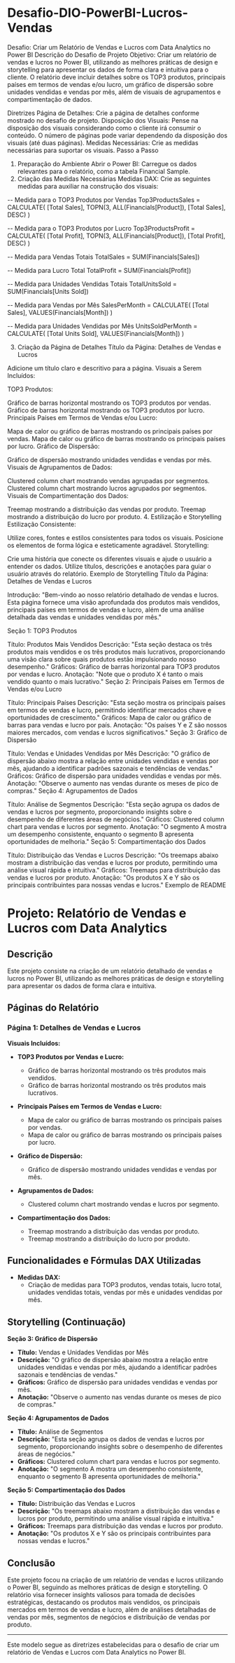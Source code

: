 # Desafio-DIO-PowerBI-Lucros-Vendas

Desafio: Criar um Relatório de Vendas e Lucros com Data Analytics no Power BI
Descrição do Desafio de Projeto
Objetivo:
Criar um relatório de vendas e lucros no Power BI, utilizando as melhores práticas de design e storytelling para apresentar os dados de forma clara e intuitiva para o cliente. O relatório deve incluir detalhes sobre os TOP3 produtos, principais países em termos de vendas e/ou lucro, um gráfico de dispersão sobre unidades vendidas e vendas por mês, além de visuais de agrupamentos e compartimentação de dados.

Diretrizes
Página de Detalhes:
Crie a página de detalhes conforme mostrado no desafio de projeto.
Disposição dos Visuais:
Pense na disposição dos visuais considerando como o cliente irá consumir o conteúdo.
O número de páginas pode variar dependendo da disposição dos visuais (até duas páginas).
Medidas Necessárias:
Crie as medidas necessárias para suportar os visuais.
Passo a Passo
1. Preparação do Ambiente
Abrir o Power BI:
Carregue os dados relevantes para o relatório, como a tabela Financial Sample.
2. Criação das Medidas Necessárias
Medidas DAX:
Crie as seguintes medidas para auxiliar na construção dos visuais:

-- Medida para o TOP3 Produtos por Vendas
Top3ProductsSales = 
CALCULATE(
    [Total Sales],
    TOPN(3, ALL(Financials[Product]), [Total Sales], DESC)
)

-- Medida para o TOP3 Produtos por Lucro
Top3ProductsProfit = 
CALCULATE(
    [Total Profit],
    TOPN(3, ALL(Financials[Product]), [Total Profit], DESC)
)

-- Medida para Vendas Totais
TotalSales = SUM(Financials[Sales])

-- Medida para Lucro Total
TotalProfit = SUM(Financials[Profit])

-- Medida para Unidades Vendidas Totais
TotalUnitsSold = SUM(Financials[Units Sold])

-- Medida para Vendas por Mês
SalesPerMonth = 
CALCULATE(
    [Total Sales],
    VALUES(Financials[Month])
)

-- Medida para Unidades Vendidas por Mês
UnitsSoldPerMonth = 
CALCULATE(
    [Total Units Sold],
    VALUES(Financials[Month])
)


3. Criação da Página de Detalhes
Título da Página: Detalhes de Vendas e Lucros

Adicione um título claro e descritivo para a página.
Visuais a Serem Incluídos:

TOP3 Produtos:

Gráfico de barras horizontal mostrando os TOP3 produtos por vendas.
Gráfico de barras horizontal mostrando os TOP3 produtos por lucro.
Principais Países em Termos de Vendas e/ou Lucro:

Mapa de calor ou gráfico de barras mostrando os principais países por vendas.
Mapa de calor ou gráfico de barras mostrando os principais países por lucro.
Gráfico de Dispersão:

Gráfico de dispersão mostrando unidades vendidas e vendas por mês.
Visuais de Agrupamentos de Dados:

Clustered column chart mostrando vendas agrupadas por segmentos.
Clustered column chart mostrando lucros agrupados por segmentos.
Visuais de Compartimentação dos Dados:

Treemap mostrando a distribuição das vendas por produto.
Treemap mostrando a distribuição do lucro por produto.
4. Estilização e Storytelling
Estilização Consistente:

Utilize cores, fontes e estilos consistentes para todos os visuais.
Posicione os elementos de forma lógica e esteticamente agradável.
Storytelling:

Crie uma história que conecte os diferentes visuais e ajude o usuário a entender os dados.
Utilize títulos, descrições e anotações para guiar o usuário através do relatório.
Exemplo de Storytelling
Título da Página: Detalhes de Vendas e Lucros

Introdução:
"Bem-vindo ao nosso relatório detalhado de vendas e lucros. Esta página fornece uma visão aprofundada dos produtos mais vendidos, principais países em termos de vendas e lucro, além de uma análise detalhada das vendas e unidades vendidas por mês."

Seção 1: TOP3 Produtos

Título: Produtos Mais Vendidos
Descrição: "Esta seção destaca os três produtos mais vendidos e os três produtos mais lucrativos, proporcionando uma visão clara sobre quais produtos estão impulsionando nosso desempenho."
Gráficos: Gráfico de barras horizontal para TOP3 produtos por vendas e lucro.
Anotação: "Note que o produto X é tanto o mais vendido quanto o mais lucrativo."
Seção 2: Principais Países em Termos de Vendas e/ou Lucro

Título: Principais Países
Descrição: "Esta seção mostra os principais países em termos de vendas e lucro, permitindo identificar mercados chave e oportunidades de crescimento."
Gráficos: Mapa de calor ou gráfico de barras para vendas e lucro por país.
Anotação: "Os países Y e Z são nossos maiores mercados, com vendas e lucros significativos."
Seção 3: Gráfico de Dispersão

Título: Vendas e Unidades Vendidas por Mês
Descrição: "O gráfico de dispersão abaixo mostra a relação entre unidades vendidas e vendas por mês, ajudando a identificar padrões sazonais e tendências de vendas."
Gráficos: Gráfico de dispersão para unidades vendidas e vendas por mês.
Anotação: "Observe o aumento nas vendas durante os meses de pico de compras."
Seção 4: Agrupamentos de Dados

Título: Análise de Segmentos
Descrição: "Esta seção agrupa os dados de vendas e lucros por segmento, proporcionando insights sobre o desempenho de diferentes áreas de negócios."
Gráficos: Clustered column chart para vendas e lucros por segmento.
Anotação: "O segmento A mostra um desempenho consistente, enquanto o segmento B apresenta oportunidades de melhoria."
Seção 5: Compartimentação dos Dados

Título: Distribuição das Vendas e Lucros
Descrição: "Os treemaps abaixo mostram a distribuição das vendas e lucros por produto, permitindo uma análise visual rápida e intuitiva."
Gráficos: Treemaps para distribuição das vendas e lucros por produto.
Anotação: "Os produtos X e Y são os principais contribuintes para nossas vendas e lucros."
Exemplo de README

# Projeto: Relatório de Vendas e Lucros com Data Analytics

## Descrição

Este projeto consiste na criação de um relatório detalhado de vendas e lucros no Power BI, utilizando as melhores práticas de design e storytelling para apresentar os dados de forma clara e intuitiva.

## Páginas do Relatório

### Página 1: Detalhes de Vendas e Lucros

**Visuais Incluídos:**
- **TOP3 Produtos por Vendas e Lucro:**
  - Gráfico de barras horizontal mostrando os três produtos mais vendidos.
  - Gráfico de barras horizontal mostrando os três produtos mais lucrativos.

- **Principais Países em Termos de Vendas e Lucro:**
  - Mapa de calor ou gráfico de barras mostrando os principais países por vendas.
  - Mapa de calor ou gráfico de barras mostrando os principais países por lucro.

- **Gráfico de Dispersão:**
  - Gráfico de dispersão mostrando unidades vendidas e vendas por mês.

- **Agrupamentos de Dados:**
  - Clustered column chart mostrando vendas e lucros por segmento.

- **Compartimentação dos Dados:**
  - Treemap mostrando a distribuição das vendas por produto.
  - Treemap mostrando a distribuição do lucro por produto.

## Funcionalidades e Fórmulas DAX Utilizadas

- **Medidas DAX:**
  - Criação de medidas para TOP3 produtos, vendas totais, lucro total, unidades vendidas totais, vendas por mês e unidades vendidas por mês.

## Storytelling (Continuação)

**Seção 3: Gráfico de Dispersão**
- **Título:** Vendas e Unidades Vendidas por Mês
- **Descrição:** "O gráfico de dispersão abaixo mostra a relação entre unidades vendidas e vendas por mês, ajudando a identificar padrões sazonais e tendências de vendas."
- **Gráficos:** Gráfico de dispersão para unidades vendidas e vendas por mês.
- **Anotação:** "Observe o aumento nas vendas durante os meses de pico de compras."

**Seção 4: Agrupamentos de Dados**
- **Título:** Análise de Segmentos
- **Descrição:** "Esta seção agrupa os dados de vendas e lucros por segmento, proporcionando insights sobre o desempenho de diferentes áreas de negócios."
- **Gráficos:** Clustered column chart para vendas e lucros por segmento.
- **Anotação:** "O segmento A mostra um desempenho consistente, enquanto o segmento B apresenta oportunidades de melhoria."

**Seção 5: Compartimentação dos Dados**
- **Título:** Distribuição das Vendas e Lucros
- **Descrição:** "Os treemaps abaixo mostram a distribuição das vendas e lucros por produto, permitindo uma análise visual rápida e intuitiva."
- **Gráficos:** Treemaps para distribuição das vendas e lucros por produto.
- **Anotação:** "Os produtos X e Y são os principais contribuintes para nossas vendas e lucros."

## Conclusão

Este projeto focou na criação de um relatório de vendas e lucros utilizando o Power BI, seguindo as melhores práticas de design e storytelling. O relatório visa fornecer insights valiosos para tomada de decisões estratégicas, destacando os produtos mais vendidos, os principais mercados em termos de vendas e lucro, além de análises detalhadas de vendas por mês, segmentos de negócios e distribuição de vendas por produto.

---

Este modelo segue as diretrizes estabelecidas para o desafio de criar um relatório de Vendas e Lucros com Data Analytics no Power BI.
